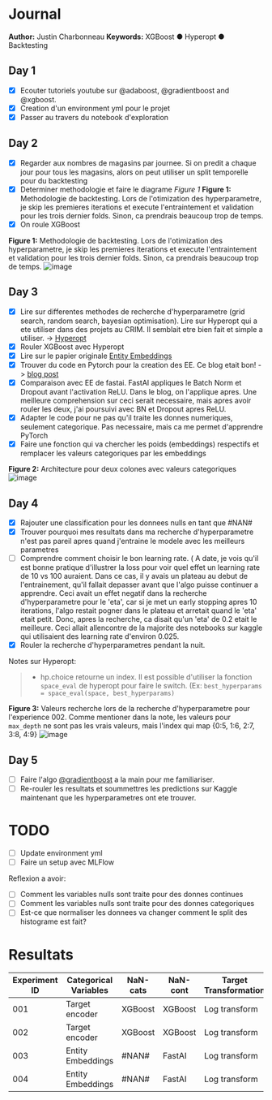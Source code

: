# Journal
__Author:__ Justin Charbonneau
__Keywords:__ XGBoost ● Hyperopt ● Backtesting


## Day 1

- [x] Ecouter tutoriels youtube sur @adaboost, @gradientboost and @xgboost.
- [x] Creation d'un environment yml pour le projet
- [x] Passer au travers du notebook d'exploration

## Day 2

- [x] Regarder aux nombres de magasins par journee. Si on predit a chaque jour pour tous les magasins, alors on peut utiliser un split temporelle pour du backtesting
- [x] Determiner methodologie et faire le diagrame *Figure 1*
**Figure 1:** Methodologie de backtesting. Lors de l'otimization des hyperparametre, je skip les premieres iterations et execute l'entraintement
et validation pour les trois dernier folds. Sinon, ca prendrais beaucoup trop de temps.
- [x] On roule XGBoost 

**Figure 1:** Methodologie de backtesting. Lors de l'otimization des hyperparametre, je skip les premieres iterations et execute l'entraintement
et validation pour les trois dernier folds. Sinon, ca prendrais beaucoup trop de temps.
![image](https://user-images.githubusercontent.com/25487881/78314966-a32d8600-7529-11ea-9560-b80d5c1e5435.png)

## Day 3

- [x] Lire sur differentes methodes de recherche d'hyperparametre (grid search, random search, bayesian optimisation). Lire sur Hyperopt
qui a ete utiliser dans des projets au CRIM. Il semblait etre bien fait et simple a utiliser. -> [Hyperopt](https://github.com/hyperopt/hyperopt)
- [x] Rouler XGBoost avec Hyperopt 
- [x] Lire sur le papier originale [Entity Embeddings](https://arxiv.org/pdf/1604.06737.pdf)
- [x] Trouver du code en Pytorch pour la creation des EE. Ce blog etait bon! -> [blog post](https://yashuseth.blog/2018/07/22/pytorch-neural-network-for-tabular-data-with-categorical-embeddings/)
- [x] Comparaison avec EE de fastai. FastAI appliques le Batch Norm et Dropout avant l'activation ReLU. Dans le blog, on l'applique apres. Une meilleure
comprehension sur ceci serait necessaire, mais apres avoir rouler les deux, j'ai poursuivi avec BN et Dropout apres ReLU.
- [x] Adapter le code pour ne pas qu'il traite les donnes numeriques, seulement categorique. Pas necessaire, mais ca me permet
d'apprendre PyTorch
- [x] Faire une fonction qui va chercher les poids (embeddings) respectifs et remplacer les valeurs categoriques par les embeddings

**Figure 2:** Architecture pour deux colones avec valeurs categoriques
![image](https://user-images.githubusercontent.com/25487881/78181963-42bc1d00-7433-11ea-8236-6dd6f64e247a.png)

## Day 4

- [x] Rajouter une classification pour les donnees nulls en tant que #NAN#
- [x] Trouver pourquoi mes resultats dans ma recherche d'hyperparametre n'est pas pareil apres quand j'entraine le modele avec les meilleurs 
parametres
- [ ] Comprendre comment choisir le bon learning rate. ( A date, je vois qu'il est bonne pratique d'illustrer la loss pour voir quel effet un
learning rate de 10 vs 100 auraient. Dans ce cas, il y avais un plateau au debut de l'entrainement, qu'il fallait depasser avant que l'algo
puisse continuer a apprendre.  Ceci avait un effet negatif dans la recherche d'hyperparametre pour le 'eta', car si je met un early stopping apres
10 iterations, l'algo restait pogner dans le plateau et arretait quand le 'eta' etait petit. Donc, apres la recherche, ca disait qu'un 'eta' de 
0.2 etait le meilleure. Ceci allait allencontre de la majorite des notebooks sur kaggle qui utilisaient des learning rate d'environ 0.025.
- [x] Rouler la recherche d'hyperparametres pendant la nuit. 

Notes sur Hyperopt:
> - hp.choice retourne un index. Il est possible d'utiliser la fonction `space_eval` de hyperopt pour faire le switch. (Ex: `best_hyperparams = space_eval(space, best_hyperparams)`

**Figure 3:** Valeurs recherche lors de la recherche d'hyperparametre pour l'experience 002. Comme mentioner dans la note, les valeurs pour `max_depth` ne sont pas les vrais valeurs, mais l'index qui map {0:5, 1:6, 2:7, 3:8, 4:9}
![image](https://user-images.githubusercontent.com/25487881/78713644-98d40900-78e8-11ea-9c54-1e961d97c11b.png)

## Day 5

- [ ] Faire l'algo [@gradientboost](https://www.youtube.com/watch?v=2xudPOBz-vs&t=281s) a la main pour me familiariser.
- [ ] Re-rouler les resultats et soummettres les predictions sur Kaggle maintenant que les hyperparametres ont ete trouver.

# TODO

- [ ] Update environment yml
- [ ] Faire un setup avec MLFlow

Reflexion a avoir:

- [ ] Comment les variables nulls sont traite pour des donnes continues
- [ ] Comment les variables nulls sont traite pour des donnes categoriques
- [ ] Est-ce que normaliser les donnees va changer comment le split des histograme est fait?

# Resultats

| Experiment ID | Categorical Variables | NaN-cats | NaN-cont | Target Transformation | Hyperparameter Search | Backtesting            | Private Score | Public Score
|---------------|-----------------------|----------|----------|-----------------------|-----------------------|------------------------|---------------|--------------
| 001           | Target encoder        | XGBoost  | XGBoost  | Log transform         | Default               | No                     | 0.16925       | 0.17975
| 002           | Target encoder        | XGBoost  | XGBoost  | Log transform         | HyperOpt (100)        | TimeSeriesSplit k = 3  | 0.13975       | 0.12481
| 003           | Entity Embeddings     | #NAN#    | FastAI   | Log transform         | Default               | No                     | 0.15251       | 0.14079
| 004           | Entity Embeddings     | #NAN#    | FastAI   | Log transform         | HyperOpt (100)        | TimeSeriesSplit k = 3  | 0.13081       | 0.11572
